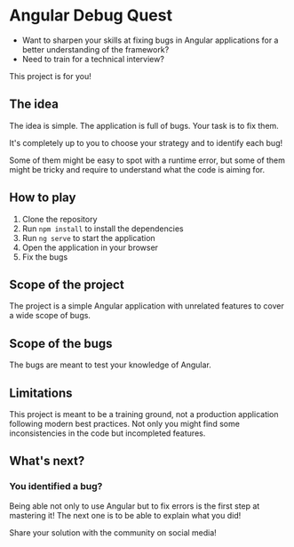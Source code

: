 # Angular Debug Quest

- Want to sharpen your skills at fixing bugs in Angular applications for a better understanding of the framework?
- Need to train for a technical interview?

This project is for you!

## The idea

The idea is simple. The application is full of bugs. Your task is to fix them.

It's completely up to you to choose your strategy and to identify each bug!

Some of them might be easy to spot with a runtime error, but some of them might be tricky and require to understand what the code is aiming for.

## How to play

1. Clone the repository
2. Run `npm install` to install the dependencies
3. Run `ng serve` to start the application
4. Open the application in your browser
5. Fix the bugs

## Scope of the project

The project is a simple Angular application with unrelated features to cover a wide scope of bugs.

## Scope of the bugs

The bugs are meant to test your knowledge of Angular.

## Limitations

This project is meant to be a training ground, not a production application following modern best practices.
Not only you might find some inconsistencies in the code but incompleted features.


## What's next?

### You identified a bug?

Being able not only to use Angular but to fix errors is the first step at mastering it! The next one is to be able to explain what you did!

Share your solution with the community on social media!
